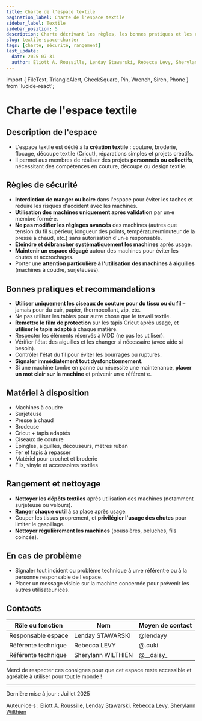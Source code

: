 ```yaml
---
title: Charte de l'espace textile
pagination_label: Charte de l'espace textile
sidebar_label: Textile
sidebar_position: 5
description: Charte décrivant les règles, les bonnes pratiques et les contacts pour l'espace textile du DeVinci Fablab.
slug: textile-space-charter
tags: [charte, sécurité, rangement]
last_update:
  date: 2025-07-31
  author: Eliott A. Roussille, Lenday Stawarski, Rebecca Levy, Sherylann Wilthien
---
```

import { FileText, TriangleAlert, CheckSquare, Pin, Wrench, Siren, Phone } from 'lucide-react';

# Charte de l'espace textile

## <FileText size={32} /> Description de l'espace

- L'espace textile est dédié à la **création textile** : couture, broderie, flocage, découpe textile (Cricut), réparations simples et projets créatifs.
- Il permet aux membres de réaliser des projets **personnels ou collectifs**, nécessitant des compétences en couture, découpe ou design textile.

## <TriangleAlert size={32} /> Règles de sécurité

- **Interdiction de manger ou boire** dans l'espace pour éviter les taches et réduire les risques d'accident avec les machines.
- **Utilisation des machines uniquement après validation** par un·e membre formé·e.
- **Ne pas modifier les réglages avancés** des machines (autres que tension du fil supérieur, longueur des points, température/minuteur de la presse à chaud, etc.) sans autorisation d'un·e responsable.
- **Éteindre et débrancher systématiquement les machines** après usage.
- **Maintenir un espace dégagé** autour des machines pour éviter les chutes et accrochages.
- Porter une **attention particulière à l'utilisation des machines à aiguilles** (machines à coudre, surjeteuses).

## <CheckSquare size={32} /> Bonnes pratiques et recommandations

- **Utiliser uniquement les ciseaux de couture pour du tissu ou du fil** – jamais pour du cuir, papier, thermocollant, zip, etc.
- Ne pas utiliser les tables pour autre chose que le travail textile.
- **Remettre le film de protection** sur les tapis Cricut après usage, et **utiliser le tapis adapté** à chaque matière.
- Respecter les éléments réservés à MDD (ne pas les utiliser).
- Vérifier l'état des aiguilles et les changer si nécessaire (avec aide si besoin).
- Contrôler l'état du fil pour éviter les bourrages ou ruptures.
- **Signaler immédiatement tout dysfonctionnement**.
- Si une machine tombe en panne ou nécessite une maintenance, **placer un mot clair sur la machine** et prévenir un·e référent·e.

## <Wrench size={32} /> Matériel à disposition

- Machines à coudre
- Surjeteuse
- Presse à chaud
- Brodeuse
- Cricut + tapis adaptés
- Ciseaux de couture
- Épingles, aiguilles, découseurs, mètres ruban
- Fer et tapis à repasser
- Matériel pour crochet et broderie
- Fils, vinyle et accessoires textiles

## <Pin size={32} /> Rangement et nettoyage

- **Nettoyer les dépôts textiles** après utilisation des machines (notamment surjeteuse ou velours).
- **Ranger chaque outil** à sa place après usage.
- Couper les tissus proprement, et **privilégier l'usage des chutes** pour limiter le gaspillage.
- **Nettoyer régulièrement les machines** (poussières, peluches, fils coincés).

## <Siren size={32} /> En cas de problème

- Signaler tout incident ou problème technique à un·e référent·e ou à la personne responsable de l'espace.
- Placer un message visible sur la machine concernée pour prévenir les autres utilisateur·ices.

## <Phone size={32} /> Contacts

| Rôle ou fonction    | Nom                | Moyen de contact |
| ------------------- | ------------------ | ---------------- |
| Responsable espace  | Lenday STAWARSKI   | @lendayy         |
| Référente technique | Rebecca LEVY       | @.cuki           |
| Référente technique | Sherylann WILTHIEN | @\_\_daisy\_     |

Merci de respecter ces consignes pour que cet espace reste accessible et agréable à utiliser pour tout le monde !

---

Dernière mise à jour : Juillet 2025

Auteur·ice·s : [Eliott A. Roussille](https://github.com/aust-1), Lenday Stawarski, [Rebecca Levy](https://www.linkedin.com/in/rebecca-levy-a010a7201), [Sherylann Wilthien](https://www.linkedin.com/in/sherylann-wilthien-a9b58a253)
